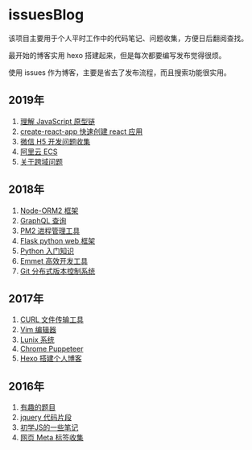 # issuesBlog
该项目主要用于个人平时工作中的代码笔记、问题收集，方便日后翻阅查找。

最开始的博客实用 hexo 搭建起来，但是每次都要编写发布觉得很烦。

使用 issues 作为博客，主要是省去了发布流程，而且搜索功能很实用。

## 2019年
1. [理解 JavaScript 原型链](https://github.com/VonJie/gitBlog/issues/21)
1. [create-react-app 快速创建 react 应用](https://github.com/VonJie/gitBlog/issues/20)
1. [微信 H5 开发问题收集](https://github.com/VonJie/gitBlog/issues/19)
1. [阿里云 ECS](https://github.com/VonJie/gitBlog/issues/18)
1. [关于跨域问题](https://github.com/VonJie/gitBlog/issues/17)

## 2018年
1. [Node-ORM2 框架](https://github.com/VonJie/gitBlog/issues/16)
1. [GraphQL 查询](https://github.com/VonJie/gitBlog/issues/15)
1. [PM2 进程管理工具](https://github.com/VonJie/gitBlog/issues/14)
1. [Flask python web 框架](https://github.com/VonJie/gitBlog/issues/13)
1. [Python 入门知识](https://github.com/VonJie/gitBlog/issues/12)
1. [Emmet 高效开发工具](https://github.com/VonJie/gitBlog/issues/11)
1. [Git 分布式版本控制系统](https://github.com/VonJie/gitBlog/issues/10)


## 2017年
1. [CURL 文件传输工具](https://github.com/VonJie/gitBlog/issues/9)
1. [Vim 编辑器](https://github.com/VonJie/gitBlog/issues/8)
1. [Lunix 系统](https://github.com/VonJie/gitBlog/issues/7)
1. [Chrome Puppeteer](https://github.com/VonJie/gitBlog/issues/6)
1. [Hexo 搭建个人博客](https://github.com/VonJie/gitBlog/issues/5)

## 2016年
1. [有趣的题目](https://github.com/VonJie/gitBlog/issues/4)
1. [jquery 代码片段](https://github.com/VonJie/gitBlog/issues/3)
1. [初学JS的一些笔记](https://github.com/VonJie/gitBlog/issues/2)
1. [网页 Meta 标签收集](https://github.com/VonJie/gitBlog/issues/1)



